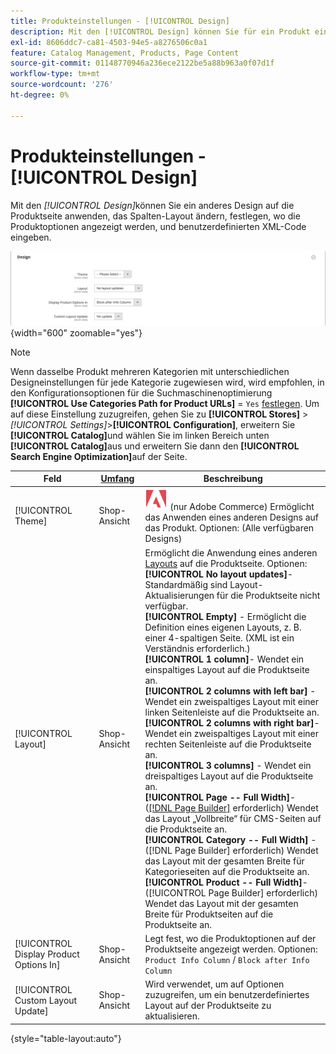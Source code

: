 ```yaml
---
title: Produkteinstellungen - [!UICONTROL Design]
description: Mit den [!UICONTROL Design] können Sie für ein Produkt ein anderes Design auf eine Produktseite anwenden und das Layout ändern.
exl-id: 8606ddc7-ca81-4503-94e5-a8276506c0a1
feature: Catalog Management, Products, Page Content
source-git-commit: 01148770946a236ece2122be5a88b963a0f07d1f
workflow-type: tm+mt
source-wordcount: '276'
ht-degree: 0%

---
```


# Produkteinstellungen - [!UICONTROL Design]

Mit den _[!UICONTROL Design]_&#x200B;können Sie ein anderes Design auf die Produktseite anwenden, das Spalten-Layout ändern, festlegen, wo die Produktoptionen angezeigt werden, und benutzerdefinierten XML-Code eingeben.

![Design](./assets/product-design-ee.png){width="600" zoomable="yes"}

>[!NOTE]
>
>Wenn dasselbe Produkt mehreren Kategorien mit unterschiedlichen Designeinstellungen für jede Kategorie zugewiesen wird, wird empfohlen, in den Konfigurationsoptionen für die Suchmaschinenoptimierung **[!UICONTROL Use Categories Path for Product URLs]** = `Yes` [ festlegen](../configuration-reference/catalog/catalog.md#search-engine-optimization). Um auf diese Einstellung zuzugreifen, gehen Sie zu **[!UICONTROL Stores]** > _[!UICONTROL Settings]_>**[!UICONTROL Configuration]**, erweitern Sie **[!UICONTROL Catalog]**&#x200B;und wählen Sie im linken Bereich unten **[!UICONTROL Catalog]**&#x200B;aus und erweitern Sie dann den **[!UICONTROL Search Engine Optimization]**&#x200B;auf der Seite.

| Feld | [Umfang](../getting-started/websites-stores-views.md#scope-settings) | Beschreibung |
|---|---|----|
| [!UICONTROL Theme] | Shop-Ansicht | ![Adobe Commerce](../assets/adobe-logo.svg) (nur Adobe Commerce) Ermöglicht das Anwenden eines anderen Designs auf das Produkt. Optionen: (Alle verfügbaren Designs) |
| [!UICONTROL Layout] | Shop-Ansicht | Ermöglicht die Anwendung eines anderen [Layouts](../content-design/page-layout.md) auf die Produktseite. Optionen: <br/>**[!UICONTROL No layout updates]**- Standardmäßig sind Layout-Aktualisierungen für die Produktseite nicht verfügbar.<br/>**[!UICONTROL Empty]** - Ermöglicht die Definition eines eigenen Layouts, z. B. einer 4-spaltigen Seite. (XML ist ein Verständnis erforderlich.) <br/>**[!UICONTROL 1 column]**- Wendet ein einspaltiges Layout auf die Produktseite an.<br/>**[!UICONTROL 2 columns with left bar]** - Wendet ein zweispaltiges Layout mit einer linken Seitenleiste auf die Produktseite an. <br/>**[!UICONTROL 2 columns with right bar]**- Wendet ein zweispaltiges Layout mit einer rechten Seitenleiste auf die Produktseite an.<br/>**[!UICONTROL 3 columns]** - Wendet ein dreispaltiges Layout auf die Produktseite an. <br/>**[!UICONTROL Page -- Full Width]**- ([[!DNL Page Builder]](../page-builder/introduction.md) erforderlich) Wendet das Layout „Vollbreite“ für CMS-Seiten auf die Produktseite an.<br/>**[!UICONTROL Category -- Full Width]** - ([!DNL Page Builder] erforderlich) Wendet das Layout mit der gesamten Breite für Kategorieseiten auf die Produktseite an. <br/>**[!UICONTROL Product -- Full Width]**- ([!UICONTROL Page Builder] erforderlich) Wendet das Layout mit der gesamten Breite für Produktseiten auf die Produktseite an. |
| [!UICONTROL Display Product Options In] | Shop-Ansicht | Legt fest, wo die Produktoptionen auf der Produktseite angezeigt werden. Optionen: `Product Info Column` / `Block after Info Column` |
| [!UICONTROL Custom Layout Update] | Shop-Ansicht | Wird verwendet, um auf Optionen zuzugreifen, um ein benutzerdefiniertes Layout auf der Produktseite zu aktualisieren. |

{style="table-layout:auto"}
